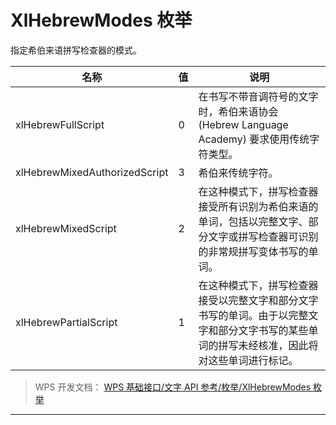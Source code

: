# XlHebrewModes 枚举

指定希伯来语拼写检查器的模式。

| 名称                          | 值  | 说明                                                                                                                                         |
|-------------------------------|-----|----------------------------------------------------------------------------------------------------------------------------------------------|
| xlHebrewFullScript            | 0   | 在书写不带音调符号的文字时，希伯来语协会 (Hebrew Language Academy) 要求使用传统字符类型。                                                    |
| xlHebrewMixedAuthorizedScript | 3   | 希伯来传统字符。                                                                                                                             |
| xlHebrewMixedScript           | 2   | 在这种模式下，拼写检查器接受所有识别为希伯来语的单词，包括以完整文字、部分文字或拼写检查器可识别的非常规拼写变体书写的单词。                 |
| xlHebrewPartialScript         | 1   | 在这种模式下，拼写检查器接受以完整文字和部分文字书写的单词。由于以完整文字和部分文字书写的某些单词的拼写未经核准，因此将对这些单词进行标记。 |

> WPS 开发文档： [WPS 基础接口/文字 API 参考/枚举/XlHebrewModes 枚举](https://qn.cache.wpscdn.cn/encs/doc/office_v19/topics/WPS%20%E5%9F%BA%E7%A1%80%E6%8E%A5%E5%8F%A3/%E6%96%87%E5%AD%97%20API%20%E5%8F%82%E8%80%83/%E6%9E%9A%E4%B8%BE/XlHebrewModes%20%E6%9E%9A%E4%B8%BE.html)

------------------------------------------------------------------------
